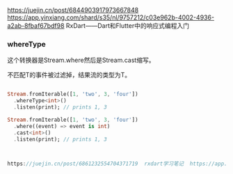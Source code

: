 https://juejin.cn/post/6844903917973667848  https://app.yinxiang.com/shard/s35/nl/9757212/c03e962b-4002-4936-a2ab-8fbaf67bdf98  RxDart——Dart和Flutter中的响应式编程入门

### whereType

这个转换器是Stream.where然后是Stream.cast缩写。

不匹配T的事件被过滤掉，结果流的类型为T。

```dart

Stream.fromIterable([1, 'two', 3, 'four'])
  .whereType<int>()
  .listen(print); // prints 1, 3

Stream.fromIterable([1, 'two', 3, 'four'])
  .where((event) => event is int)
  .cast<int>()
  .listen(print); // prints 1, 3



https://juejin.cn/post/6861232554704371719  rxdart学习笔记  https://app.yinxiang.com/shard/s35/nl/9757212/9121e7b1-18c3-426e-84d4-4efa81ebdef8  